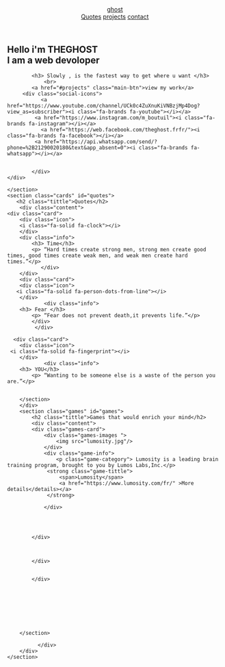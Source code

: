 <!DOCTYPE html> 
<html>
<head>
    <title>
    WELCOME TO OUR WEBSITE
    </title>
    <link rel="stylesheet" href="https://cdnjs.cloudflare.com/ajax/libs/font-awesome/5.15.4/css/all.min.css">
    <link rel="stylesheet" href="css/all.min.css"/>
    <link rel="stylesheet"href="style.css"> 
    <link rel="stylesheet" href="path/to/font-awesome/css/font-awesome.min.css">
    </head>
<body>
    <header>
        <a href=""class="logo">ghost</a>
    <nav class="navigation">
        <a href="#quotes">Quotes</a>
        <a href="games">projects</a>
      <a href="#contact">contact</a>                       
        </nav> 
    </header>
    <section class="main">
        <div        >
            <h2>    Hello i'm THEGHOST<br><span> I am a web devoloper </span></h2>
           
            <h3> Slowly , is the fastest way to get where u want </h3> 
                <br>
            <a href="#projects" class="main-btn">view my work</a>
         <div class="social-icons">
               <a href="https://www.youtube.com/channel/UCk0c4ZuXnuKiVNBzjMp4Dog?view_as=subscriber"><i class="fa-brands fa-youtube"></i></a>
             <a href="https://www.instagram.com/m_boutuil"><i class="fa-brands fa-instagram"></i></a> 
               <a href="https://web.facebook.com/theghost.frfr/"><i class="fa-brands fa-facebook"></i></a> 
             <a href="https://api.whatsapp.com/send/?phone=%2B21290020180&text&app_absent=0"><i class="fa-brands fa-whatsapp"></i></a>
             
            
            </div>
    </div>
    
    </section>
    <section class="cards" id="quotes">
       <h2 class="tittle">Quotes</h2>
        <div class="content">
    <div class="card">
        <div class="icon">
        <i class="fa-solid fa-clock"></i>
        </div>
        <div class="info">
            <h3> Time</h3>
            <p> “Hard times create strong men, strong men create good times, good times create weak men, and weak men create hard times.”</p>
               </div>
        </div>
        <div class="card">
        <div class="icon">
       <i class="fa-solid fa-person-dots-from-line"></i>
        </div>
                <div class="info">
        <h3> Fear </h3>
            <p> “Fear does not prevent death,it prevents life.”</p>
            </div>
             </div>
            
      <div class="card">
        <div class="icon">
     <i class="fa-solid fa-fingerprint"></i>
        </div>
                <div class="info">
        <h3> YOU</h3>
            <p> “Wanting to be someone else is a waste of the person you are.”</p>
           

        </section>
        </div>
        <section class="games" id="games">
            <h2 class="tittle">Games that would enrich your mind</h2>
            <div class="content">
            <div class="games-card">
                <div class="games-images ">
                    <img src="lumosity.jpg"/>
                </div>
                <div class="game-info">
                    <p class="game-category"> Lumosity is a leading brain training program, brought to you by Lumos Labs,Inc.</p>
                 <strong class="game-tittle">   
                     <span>Lumosity</span>   
                     <a href="https://www.lumosity.com/fr/" >More details</details></a>
                 </strong>
                
                </div>




            </div>



            </div>
                
            
            </div>








        </section>
          
              </div> 
        </div>
    </section>
    

    
